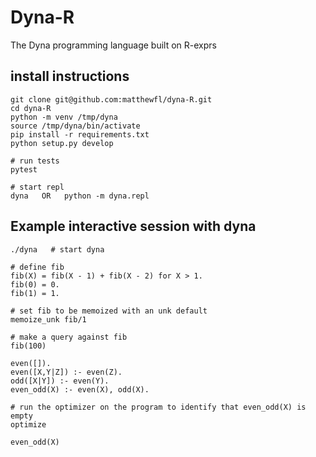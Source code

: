 # Dyna-R

The Dyna programming language built on R-exprs

## install instructions
```
git clone git@github.com:matthewfl/dyna-R.git
cd dyna-R
python -m venv /tmp/dyna
source /tmp/dyna/bin/activate
pip install -r requirements.txt
python setup.py develop

# run tests
pytest

# start repl
dyna   OR   python -m dyna.repl
```


## Example interactive session with dyna
```
./dyna   # start dyna

# define fib
fib(X) = fib(X - 1) + fib(X - 2) for X > 1.
fib(0) = 0.
fib(1) = 1.

# set fib to be memoized with an unk default
memoize_unk fib/1

# make a query against fib
fib(100)

```


```
even([]).
even([X,Y|Z]) :- even(Z).
odd([X|Y]) :- even(Y).
even_odd(X) :- even(X), odd(X).

# run the optimizer on the program to identify that even_odd(X) is empty
optimize

even_odd(X)
```
